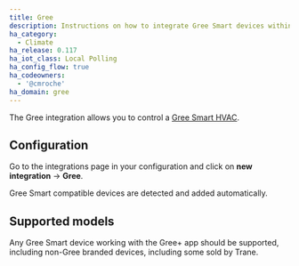 ```yaml
---
title: Gree
description: Instructions on how to integrate Gree Smart devices within Home Assistant.
ha_category:
  - Climate
ha_release: 0.117
ha_iot_class: Local Polling
ha_config_flow: true
ha_codeowners:
  - '@cmroche'
ha_domain: gree
---
```


The Gree integration allows you to control a [Gree Smart HVAC](http://global.gree.com/).
 
## Configuration

Go to the integrations page in your configuration and click on **new integration** -> **Gree**.

Gree Smart compatible devices are detected and added automatically.

## Supported models

Any Gree Smart device working with the Gree+ app should be supported, including non-Gree branded devices, including some sold by Trane.
